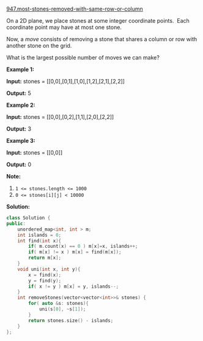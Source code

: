 [947.most-stones-removed-with-same-row-or-column](https://leetcode.com/problems/most-stones-removed-with-same-row-or-column/)  

On a 2D plane, we place stones at some integer coordinate points.  Each coordinate point may have at most one stone.

Now, a _move_ consists of removing a stone that shares a column or row with another stone on the grid.

What is the largest possible number of moves we can make?

**Example 1:**

  
**Input:** stones = \[\[0,0\],\[0,1\],\[1,0\],\[1,2\],\[2,1\],\[2,2\]\]
  
**Output:** 5
  

**Example 2:**

  
**Input:** stones = \[\[0,0\],\[0,2\],\[1,1\],\[2,0\],\[2,2\]\]
  
**Output:** 3
  

**Example 3:**

  
**Input:** stones = \[\[0,0\]\]
  
**Output:** 0
  

**Note:**

1.  `1 <= stones.length <= 1000`
2.  `0 <= stones[i][j] < 10000`  



**Solution:**  

```cpp
class Solution {
public:
    unordered_map<int, int > m;
    int islands = 0;
    int find(int x){
        if( m.count(x) == 0 ) m[x]=x, islands++;
        if( m[x] != x ) m[x] = find(m[x]);
        return m[x];
    }
    void uni(int x, int y){
        x = find(x);
        y = find(y);
        if( x != y ) m[x] = y, islands--;
    }
    int removeStones(vector<vector<int>>& stones) {
        for( auto &s: stones){
            uni(s[0], ~s[1]);
        }
        return stones.size() - islands;
    }
};
```
      